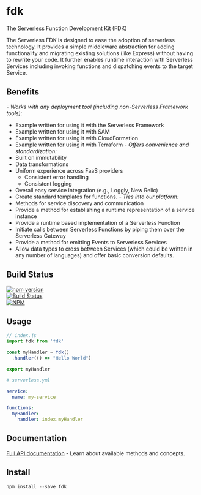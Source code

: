fdk
=============

The [Serverless](https://serverless.com) Function Development Kit (FDK)

The Serverless FDK is designed to ease the adoption of serverless technology. It provides a simple middleware abstraction for adding functionality and migrating existing solutions (like Express) without having to rewrite your code. It further enables runtime interaction with Serverless Services including invoking functions and dispatching events to the target Service.


## Benefits
*- Works with any deployment tool (including non-Serverless Framework tools):*
  - Example written for using it with the Serverless Framework
  - Example written for using it with SAM
  - Example written for using it with CloudFormation
  - Example written for using it with Terraform
*- Offers convenience and standardization:*
  - Built on immutability
  - Data transformations
  - Uniform experience across FaaS providers
    - Consistent error handling
    - Consistent logging
  - Overall easy service integration (e.g., Loggly, New Relic)
  - Create standard templates for functions.
*- Ties into our platform:*
  - Methods for service discovery and communication
  - Provide a method for establishing a runtime representation of a service instance
  - Provide a runtime based implementation of a Serverless Function
  - Initiate calls between Serverless Functions by piping them over the Serverless Gateway
  - Provide a method for emitting Events to Serverless Services
  - Allow data types to cross between Services (which could be written in any number of languages) and offer basic conversion defaults.


## Build Status

[![npm version](https://badge.fury.io/js/fdk.svg)](https://badge.fury.io/js/fdk)<br />
[![Build Status](https://travis-ci.org/serverless/fdk.svg)](https://travis-ci.org/serverless/fdk)<br />
[![NPM](https://nodei.co/npm/fdk.png?downloads=true&downloadRank=true&stars=true)](https://nodei.co/npm/fdk/)


## Usage

```js
// index.js
import fdk from 'fdk'

const myHandler = fdk()
  .handler(() => "Hello World")

export myHandler
```

```yaml
# serverless.yml

service:
  name: my-service

functions:
  myHandler:
    handler: index.myHandler
```

## Documentation

[Full API documentation](./docs) - Learn about available methods and concepts.


## Install

```js
npm install --save fdk
```
